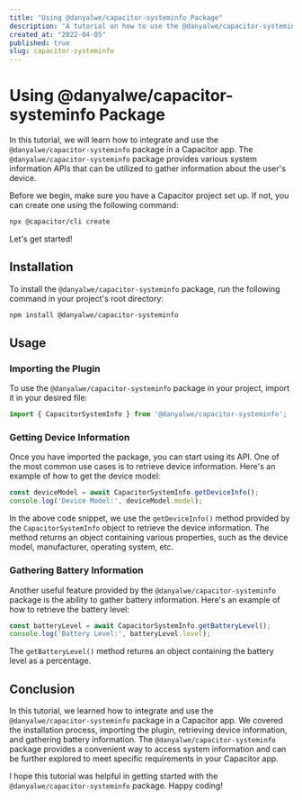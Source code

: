 ```yaml
---
title: "Using @danyalwe/capacitor-systeminfo Package"
description: "A tutorial on how to use the @danyalwe/capacitor-systeminfo package in a Capacitor app"
created_at: "2022-04-05"
published: true
slug: capacitor-systeminfo
---
```


# Using @danyalwe/capacitor-systeminfo Package

In this tutorial, we will learn how to integrate and use the `@danyalwe/capacitor-systeminfo` package in a Capacitor app. The `@danyalwe/capacitor-systeminfo` package provides various system information APIs that can be utilized to gather information about the user's device.

Before we begin, make sure you have a Capacitor project set up. If not, you can create one using the following command:

```bash
npx @capacitor/cli create
```

Let's get started!

## Installation

To install the `@danyalwe/capacitor-systeminfo` package, run the following command in your project's root directory:

```bash
npm install @danyalwe/capacitor-systeminfo
```

## Usage

### Importing the Plugin

To use the `@danyalwe/capacitor-systeminfo` package in your project, import it in your desired file:

```javascript
import { CapacitorSystemInfo } from '@danyalwe/capacitor-systeminfo';
```

### Getting Device Information

Once you have imported the package, you can start using its API. One of the most common use cases is to retrieve device information. Here's an example of how to get the device model:

```javascript
const deviceModel = await CapacitorSystemInfo.getDeviceInfo();
console.log('Device Model:', deviceModel.model);
```

In the above code snippet, we use the `getDeviceInfo()` method provided by the `CapacitorSystemInfo` object to retrieve the device information. The method returns an object containing various properties, such as the device model, manufacturer, operating system, etc.

### Gathering Battery Information

Another useful feature provided by the `@danyalwe/capacitor-systeminfo` package is the ability to gather battery information. Here's an example of how to retrieve the battery level:

```javascript
const batteryLevel = await CapacitorSystemInfo.getBatteryLevel();
console.log('Battery Level:', batteryLevel.level);
```

The `getBatteryLevel()` method returns an object containing the battery level as a percentage.

## Conclusion

In this tutorial, we learned how to integrate and use the `@danyalwe/capacitor-systeminfo` package in a Capacitor app. We covered the installation process, importing the plugin, retrieving device information, and gathering battery information. The `@danyalwe/capacitor-systeminfo` package provides a convenient way to access system information and can be further explored to meet specific requirements in your Capacitor app.

I hope this tutorial was helpful in getting started with the `@danyalwe/capacitor-systeminfo` package. Happy coding!
